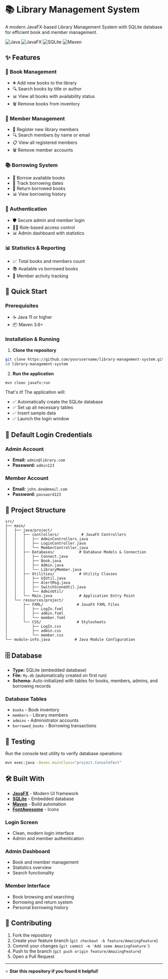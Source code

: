 # 📚 Library Management System

A modern JavaFX-based Library Management System with SQLite database for efficient book and member management.

![Java](https://img.shields.io/badge/Java-11+-blue.svg)
![JavaFX](https://img.shields.io/badge/JavaFX-17-orange.svg)
![SQLite](https://img.shields.io/badge/SQLite-3-green.svg)
![Maven](https://img.shields.io/badge/Maven-3.6+-red.svg)

## ✨ Features

### 📖 Book Management
- ➕ Add new books to the library
- 🔍 Search books by title or author
- 📊 View all books with availability status
- 🗑️ Remove books from inventory

### 👥 Member Management
- 👤 Register new library members
- 🔍 Search members by name or email
- 📋 View all registered members
- 🗑️ Remove member accounts

### 📚 Borrowing System
- 📖 Borrow available books
- 📅 Track borrowing dates
- 🔄 Return borrowed books
- 📊 View borrowing history

### 🔐 Authentication
- 🛡️ Secure admin and member login
- 👨‍💼 Role-based access control
- 📊 Admin dashboard with statistics

### 📊 Statistics & Reporting
- 📈 Total books and members count
- 📚 Available vs borrowed books
- 👥 Member activity tracking

## 🚀 Quick Start

### Prerequisites
- ☕ Java 11 or higher
- 📦 Maven 3.6+

### Installation & Running

1. **Clone the repository**
```bash
git clone https://github.com/yourusername/library-management-system.git
cd library-management-system
```

2. **Run the application**
```bash
mvn clean javafx:run
```

That's it! The application will:
- ✅ Automatically create the SQLite database
- ✅ Set up all necessary tables
- ✅ Insert sample data
- ✅ Launch the login window

## 🔑 Default Login Credentials

### Admin Account
- **Email:** `admin@library.com`
- **Password:** `admin123`

### Member Account
- **Email:** `john.doe@email.com`
- **Password:** `password123`

## 📁 Project Structure

```
src/
├── main/
│   ├── java/project/
│   │   ├── controllers/          # JavaFX Controllers
│   │   │   ├── AdminControllers.java
│   │   │   ├── LoginController.java
│   │   │   └── MemberController.java
│   │   ├── Databases/           # Database Models & Connection
│   │   │   ├── Connect.java
│   │   │   ├── Book.java
│   │   │   ├── Admin.java
│   │   │   └── LibraryMember.java
│   │   ├── Utilities/           # Utility Classes
│   │   │   ├── UIUtil.java
│   │   │   ├── AlertMsg.java
│   │   │   ├── SwitchSceneUtil.java
│   │   │   └── AdminUtil/
│   │   └── Main.java            # Application Entry Point
│   └── resources/project/
│       ├── FXML/               # JavaFX FXML Files
│       │   ├── LogIn.fxml
│       │   ├── admin.fxml
│       │   └── member.fxml
│       └── CSS/                # Stylesheets
│           ├── LogIn.css
│           ├── admin.css
│           └── member.css
└── module-info.java           # Java Module Configuration
```

## 🗄️ Database

- **Type:** SQLite (embedded database)
- **File:** `My.db` (automatically created on first run)
- **Schema:** Auto-initialized with tables for books, members, admins, and borrowing records

### Database Tables
- `books` - Book inventory
- `members` - Library members
- `admins` - Administrator accounts
- `borrowed_books` - Borrowing transactions

## 🧪 Testing

Run the console test utility to verify database operations:
```bash
mvn exec:java -Dexec.mainClass="project.ConsoleTest"
```

## 🛠️ Built With

- **[JavaFX](https://openjfx.io/)** - Modern UI framework
- **[SQLite](https://www.sqlite.org/)** - Embedded database
- **[Maven](https://maven.apache.org/)** - Build automation
- **[FontAwesome](https://fontawesome.com/)** - Icons

### Login Screen
- Clean, modern login interface
- Admin and member authentication

### Admin Dashboard
- Book and member management
- Statistics overview
- Search functionality

### Member Interface
- Book browsing and searching
- Borrowing and return system
- Personal borrowing history

## 🤝 Contributing

1. Fork the repository
2. Create your feature branch (`git checkout -b feature/AmazingFeature`)
3. Commit your changes (`git commit -m 'Add some AmazingFeature'`)
4. Push to the branch (`git push origin feature/AmazingFeature`)
5. Open a Pull Request

---

⭐ **Star this repository if you found it helpful!**